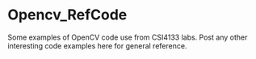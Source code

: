 # Opencv_RefCode
Some examples of OpenCV code use from CSI4133 labs. Post any other interesting code examples here for general reference. 
